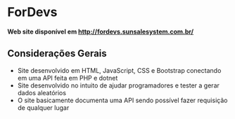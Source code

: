 # ForDevs

**Web site disponível em http://fordevs.sunsalesystem.com.br/**

## Considerações Gerais

* Site desenvolvido em HTML, JavaScript, CSS e Bootstrap conectando em uma API feita em PHP e dotnet
* Site desenvolvido no intuito de ajudar programadores e tester a gerar dados aleatórios
* O site basicamente documenta uma API sendo possível fazer requisição de qualquer lugar
